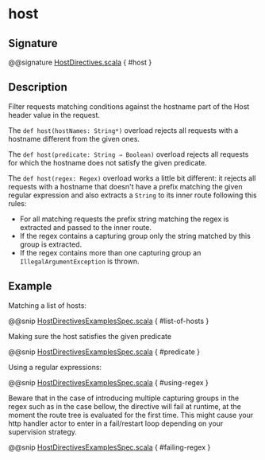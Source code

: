# host

## Signature

@@signature [HostDirectives.scala]($akka-http$/akka-http/src/main/scala/akka/http/scaladsl/server/directives/HostDirectives.scala) { #host }

## Description

Filter requests matching conditions against the hostname part of the Host header value in the request.

The `def host(hostNames: String*)` overload rejects all requests with a hostname different from the given ones.

The `def host(predicate: String ⇒ Boolean)` overload rejects all requests for which the hostname does
not satisfy the given predicate.

The `def host(regex: Regex)` overload works a little bit different: it rejects all requests with a hostname
that doesn't have a prefix matching the given regular expression and also extracts a `String` to its
inner route following this rules:

>
 * For all matching requests the prefix string matching the regex is extracted and passed to the inner route.
 * If the regex contains a capturing group only the string matched by this group is extracted.
 * If the regex contains more than one capturing group an `IllegalArgumentException` is thrown.

## Example

Matching a list of hosts:

@@snip [HostDirectivesExamplesSpec.scala]($test$/scala/docs/http/scaladsl/server/directives/HostDirectivesExamplesSpec.scala) { #list-of-hosts }

Making sure the host satisfies the given predicate

@@snip [HostDirectivesExamplesSpec.scala]($test$/scala/docs/http/scaladsl/server/directives/HostDirectivesExamplesSpec.scala) { #predicate }

Using a regular expressions:

@@snip [HostDirectivesExamplesSpec.scala]($test$/scala/docs/http/scaladsl/server/directives/HostDirectivesExamplesSpec.scala) { #using-regex }

Beware that in the case of introducing multiple capturing groups in the regex such as in the case bellow, the
directive will fail at runtime, at the moment the route tree is evaluated for the first time. This might cause
your http handler actor to enter in a fail/restart loop depending on your supervision strategy.

@@snip [HostDirectivesExamplesSpec.scala]($test$/scala/docs/http/scaladsl/server/directives/HostDirectivesExamplesSpec.scala) { #failing-regex }